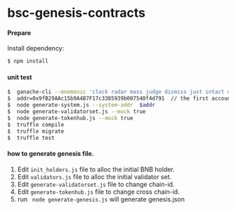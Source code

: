 # bsc-genesis-contracts

#### Prepare

Install dependency:
```bash
$ npm install
``` 

#### unit test

```bash
$  ganache-cli --mnemonic 'clock radar mass judge dismiss just intact mind resemble fringe diary casino' --gasLimit 13000000  -e 10000
$  addr=0x9fB29AAc15b9A4B7F17c3385939b007540f4d791  // the first account of ganache
$  node generate-system.js --system-addr  $addr
$  node generate-validatorset.js --mock true
$  node generate-tokenhub.js --mock true
$  truffle compile
$  truffle migrate
$  truffle test
```

#### how to generate genesis file.
 
1. Edit `init_holders.js` file to alloc the initial BNB holder.
2. Edit `validators.js` file to alloc the initial validator set.
3. Edit `generate-validatorset.js` file to change chain-id.
3. Edit `generate-tokenhub.js` file to change cross chain-id.
4. run ` node generate-genesis.js` will generate genesis.json



